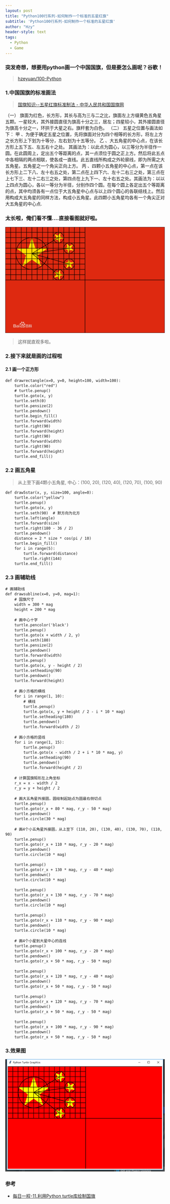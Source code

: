 ```yaml
---
layout: post
title: "Python100行系列-如何制作一个标准的五星红旗"
subtitle: 'Python100行系列-如何制作一个标准的五星红旗'
author: "Hzy"
header-style: text
tags:
  - Python
  - Game
---
```



### 突发奇想，想要用python画一个中国国旗，但是要怎么画呢？谷歌！



 > [hzeyuan/100-Python](https://github.com/hzeyuan/100-Python)

 ### 1.中国国旗的标准画法

 > [国旗知识--五星红旗标准制法 - 中华人民共和国国旗网](http://www.chinaflag.org.cn/GuoQiZhishi/201474133055181.html)


>
（一） 旗面为红色，长方形，其长与高为三与二之比，旗面左上方缀黄色五角星五颗。一星较大，其外接圆直径为旗高十分之三，居左；四星较小，其外接圆直径为旗高十分之一，环拱于大星之右。旗杆套为白色。
（二） 五星之位置与画法如下：
甲 、为便于确定五星之位置，先将旗面对分为四个相等的长方形，将左上方之长方形上下划为十等分，左右划为十五等分。
乙 、大五角星的中心点，在该长方形上五下五、左五右十之处。
其画法为：以此点为圆心，以三等分为半径作一圆。在此圆周上，定出五个等距离的点，其一点须位于圆之正上方。然后将此五点中各相隔的两点相联，使各成一直线。此五直线所构成之外轮廓线，即为所需之大五角星。五角星之一个角尖正向上方。
丙 、四颗小五角星的中心点，第一点在该长方形上二下八、左十右五之处，第二点在上四下六、左十二右三之处，第三点在上七下三、左十二右三之处，第四点在上九下一、左十右五之处。其画法为：以以上四点为圆心，各以一等分为半径，分别作四个圆。在每个圆上各定出五个等距离的点，其中均须各有一点位于大五角星中心点与以上四个圆心的各联结线上。然后用构成大五角星的同样方法，构成小五角星。此四颗小五角星均各有一个角尖正对大五角星的中心点.
>

### 太长啦，俺们看不懂....直接看图就好啦。


![国旗画法](/img/国旗.jpg)

>这样就直观多啦。


### 2.接下来就是画的过程啦

#### 2.1 画一个正方形

```
def drawrectangle(x=0, y=0, height=100, width=100):
    turtle.color("red")
    # turtle.penup()
    turtle.goto(x, y)
    turtle.seth(0)
    turtle.pensize(2)
    turtle.pendown()
    turtle.begin_fill()
    turtle.forward(width)
    turtle.right(90)
    turtle.forward(height)
    turtle.right(90)
    turtle.forward(width)
    turtle.right(90)
    turtle.forward(height)
    turtle.end_fill()
```

### 2.2 画五角星

> 从上至下画4颗小五角星, 中心：(100, 20), (120, 40), (120, 70), (100, 90)


```
def draw5star(x, y, size=100, angle=0):
    turtle.color("yellow")
    turtle.penup()
    turtle.goto(x, y)
    turtle.seth(90)  # 默方向为北方
    turtle.left(angle)
    turtle.forward(size)
    turtle.right(180 - 36 / 2)
    turtle.pendown()
    distance = 2 * size * cos(pi / 10)
    turtle.begin_fill()
    for i in range(5):
        turtle.forward(distance)
        turtle.right(144)
    turtle.end_fill()

```

### 2.3 画辅助线

```
# 画辅助线
def drawsubline(x=0, y=0, mag=1):
    # 国旗尺寸
    width = 300 * mag
    height = 200 * mag

    # 画中心十字
    turtle.pencolor('black')
    turtle.penup()
    turtle.goto(x + width / 2, y)
    turtle.seth(180)
    turtle.pensize(2)
    turtle.pendown()
    turtle.forward(width)
    turtle.penup()
    turtle.goto(x, y - height / 2)
    turtle.setheading(90)
    turtle.pendown()
    turtle.forward(height)

    # 画小方格的横线
    for i in range(1, 10):
        # 横线
        turtle.penup()
        turtle.goto(x, y + height / 2 - i * 10 * mag)
        turtle.setheading(180)
        turtle.pendown()
        turtle.forward(width / 2)

    # 画小方格的竖线
    for i in range(1, 15):
        turtle.penup()
        turtle.goto(x - width / 2 + i * 10 * mag, y)
        turtle.setheading(90)
        turtle.pendown()
        turtle.forward(height / 2)

    # 计算国旗矩形左上角坐标
    r_x = x - width / 2
    r_y = y + height / 2

    # 画大五角星外接圆，圆绘制起始点为圆最右侧切点
    turtle.penup()
    turtle.goto(r_x + 80 * mag, r_y - 50 * mag)
    turtle.pendown()
    turtle.circle(30 * mag)

    # 画4个小五角星外接圆，从上至下 (110, 20), (130, 40), (130, 70), (110, 90)
    turtle.penup()
    turtle.goto(r_x + 110 * mag, r_y - 20 * mag)
    turtle.pendown()
    turtle.circle(10 * mag)

    turtle.penup()
    turtle.goto(r_x + 130 * mag, r_y - 40 * mag)
    turtle.pendown()
    turtle.circle(10 * mag)

    turtle.penup()
    turtle.goto(r_x + 130 * mag, r_y - 70 * mag)
    turtle.pendown()
    turtle.circle(10 * mag)

    turtle.penup()
    turtle.goto(r_x + 110 * mag, r_y - 90 * mag)
    turtle.pendown()
    turtle.circle(10 * mag)

    # 画4个小星到大星中心的连线
    turtle.penup()
    turtle.goto(r_x + 100 * mag, r_y - 20 * mag)
    turtle.pendown()
    turtle.goto(r_x + 50 * mag, r_y - 50 * mag)

    turtle.penup()
    turtle.goto(r_x + 120 * mag, r_y - 40 * mag)
    turtle.pendown()
    turtle.goto(r_x + 50 * mag, r_y - 50 * mag)

    turtle.penup()
    turtle.goto(r_x + 120 * mag, r_y - 70 * mag)
    turtle.pendown()
    turtle.goto(r_x + 50 * mag, r_y - 50 * mag)

    turtle.penup()
    turtle.goto(r_x + 100 * mag, r_y - 90 * mag)
    turtle.pendown()
    turtle.goto(r_x + 50 * mag, r_y - 50 * mag)
```

### 3.效果图

![国旗效果图](/img/国旗效果图.png)



### 参考

* [每日一程-11.利用Python turtle库绘制国旗](https://www.cnblogs.com/leo1875/p/10398926.html)